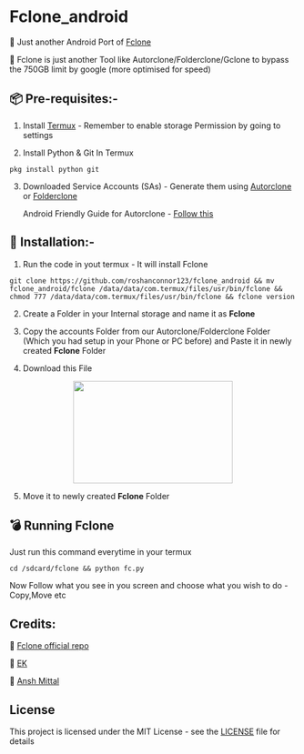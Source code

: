 # Fclone_android
🔴 Just another Android Port of [Fclone](https://github.com/mawaya/rclone)

🔷 Fclone is just another Tool like Autorclone/Folderclone/Gclone to bypass the 750GB limit by google (more optimised for speed)

## 📦 Pre-requisites:-
1. Install [Termux](https://play.google.com/store/apps/details?id=com.termux&hl=en_IN%20%20) - Remember to enable storage Permission by going to settings

2. Install Python & Git In Termux
```
pkg install python git
```
3. Downloaded Service Accounts (SAs) - Generate them using [Autorclone](https://github.com/xyou365/AutoRclone) or [Folderclone](https://github.com/Spazzlo/folderclone)

   Android Friendly Guide for Autorclone - [Follow this](https://telegra.ph/Autorclone-in-Android-Termux-06-30)
## 💊 Installation:-
1. Run the code in yout termux - It will install Fclone
```
git clone https://github.com/roshanconnor123/fclone_android && mv fclone_android/fclone /data/data/com.termux/files/usr/bin/fclone && chmod 777 /data/data/com.termux/files/usr/bin/fclone && fclone version
```

2. Create a Folder in your Internal storage and name it as **Fclone**

3. Copy the accounts Folder from our Autorclone/Folderclone Folder (Which you had setup in your Phone or PC before) and Paste it in newly created **Fclone** Folder

4. Download this File 

[<p align="center"><img src="https://image.freepik.com/free-vector/download-button-white-background_97458-63.jpg" width="280" height="180"></p>](https://www23.zippyshare.com/v/k4ddLYlE/file.html)

5. Move it to newly created **Fclone** Folder
## 💣 Running Fclone
Just run this command everytime in your termux
```
cd /sdcard/fclone && python fc.py
```
Now Follow what you see in you screen and choose what you wish to do - Copy,Move etc 
## Credits:
👦 [Fclone official repo](https://github.com/mawaya/rclone)

👧 [EK](https://t.me/everykenyan)

👨 [Ansh Mittal](https://t.me/iamAnshMittal)

## License
This project is licensed under the MIT License - see the [LICENSE](https://github.com/roshanconnor123/fclone_android/blob/master/LICENSE) file for details
